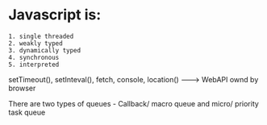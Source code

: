 # Javascript is:
    1. single threaded
    2. weakly typed
    3. dynamically typed
    4. synchronous
    5. interpreted

setTimeout(), setInteval(), fetch, console, location() ---> WebAPI ownd by browser

There are two types of queues - Callback/ macro queue and micro/ priority task queue